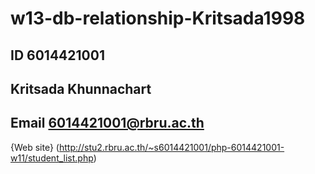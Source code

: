 # w13-db-relationship-Kritsada1998
## ID 6014421001
## Kritsada Khunnachart
## Email 6014421001@rbru.ac.th

{Web site}
(http://stu2.rbru.ac.th/~s6014421001/php-6014421001-w11/student_list.php)
